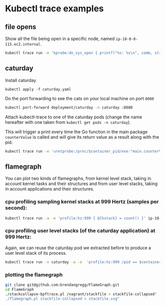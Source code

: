 # Kubectl trace examples

## file opens

Show all the file being open in a specific node, named `ip-10-0-0-115.ec2.internal`.
```bash
kubectl trace run -e 'kprobe:do_sys_open { printf("%s: %s\n", comm, str(arg1)) }' ip-10-0-0-115.ec2.internal -a
```

## caturday

Install caturday

```
kubectl apply -f caturday.yaml
```

Do the port forwarding to see the cats on your local machine on port `8080`

```bash
kubectl port-forward deployment/caturday -n caturday :8080
```

Attach kubectl-trace to one of the caturday pods (change the name hereafter with one taken from `kubectl get pods -n caturday`).

This will trigger a print every time the Go function in the main package `counterValue` is called and will give its return value as a result along with the pid.
```bash
kubectl trace run -e 'uretprobe:/proc/$container_pid/exe:"main.counterValue" { printf("%d %d\n", pid, retval) }' pod/caturday-8475d9897d-gvtvh -a -n caturday
```

## flamegraph

You can plot two kinds of flamegraphs, from kernel level stack, taking in account kernel tasks and their structures and
from user level stacks, taking in account applications and their structures.

### cpu profiling sampling kernel stacks at 999 Hertz (samples per second):


```bash
kubectl trace run -a -e 'profile:hz:999 { @[kstack] = count() }' ip-10-0-0-115.ec2.internal > stackfile
```

### cpu profiling user level stacks (of the caturday application) at 999 Hertz:

Again, we can reuse the caturday pod we extracted before to produce a user level stack of its process.
```bash
kubectl trace run -n caturday -a -e  'profile:hz:999 /pid == $container_pid/ { @[ustack] = count(); }' pod/caturday-8475d9897d-gvtvh > stackfile
```

### plotting the flamegraph

```bash
git clone git@github.com:brendangregg/FlameGraph.git
cd FlameGraph
./stackcollapse-bpftrace.pl /vagrant/stackfile > stackfile-collapsed"
./flamegraph.pl stackfile-collapsed > stackfile.svg"
```
